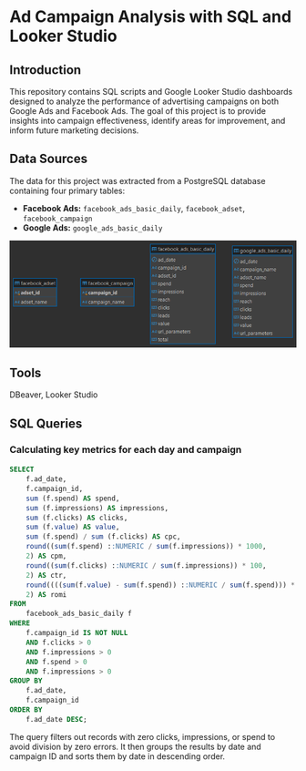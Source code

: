 # Ad Campaign Analysis with SQL and Looker Studio

## Introduction
This repository contains SQL scripts and Google Looker Studio dashboards designed to analyze the performance of advertising campaigns on both Google Ads and Facebook Ads. The goal of this project is to provide insights into campaign effectiveness, identify areas for improvement, and inform future marketing decisions.

## Data Sources
The data for this project was extracted from a PostgreSQL database containing four primary tables:
* **Facebook Ads:** `facebook_ads_basic_daily`, `facebook_adset`, `facebook_campaign`
* **Google Ads:** `google_ads_basic_daily`
  
![Facebook_and_Google_ads](1.png)

## Tools
DBeaver, Looker Studio

## SQL Queries

### Calculating key metrics for each day and campaign

~~~SQL
SELECT
	f.ad_date,
	f.campaign_id,
	sum (f.spend) AS spend,
	sum (f.impressions) AS impressions,
	sum (f.clicks) AS clicks,
	sum (f.value) AS value,
	sum (f.spend) / sum (f.clicks) AS cpc,
	round((sum(f.spend) ::NUMERIC / sum(f.impressions)) * 1000,
	2) AS cpm,
	round((sum(f.clicks) ::NUMERIC / sum(f.impressions)) * 100,
	2) AS ctr,
	round((((sum(f.value) - sum(f.spend)) ::NUMERIC / sum(f.spend))) * 100,
	2) AS romi
FROM
	facebook_ads_basic_daily f
WHERE 
	f.campaign_id IS NOT NULL
	AND f.clicks > 0
	AND f.impressions > 0
	AND f.spend > 0
	AND f.impressions > 0
GROUP BY 
	f.ad_date,
	f.campaign_id
ORDER BY
	f.ad_date DESC;
 ~~~

The query filters out records with zero clicks, impressions, or spend to avoid division by zero errors. It then groups the results by date and campaign ID and sorts them by date in descending order.

 

